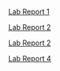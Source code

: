 [Lab Report 1](lab-report-1.html)

[Lab Report 2](lab-report-2.html)

[Lab Report 2](lab-report-3.html)

[Lab Report 4](lab-report-4.html)




